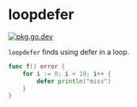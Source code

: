 # loopdefer

[![pkg.go.dev][gopkg-badge]][gopkg]

`loopdefer` finds using defer in a loop.

```go
func f() error {
	for i := 0; i < 10; i++ {
		defer println("miss")
	}
}
```

<!-- links -->
[gopkg]: https://pkg.go.dev/github.com/gostaticanalysis/loopdefer
[gopkg-badge]: https://pkg.go.dev/badge/github.com/gostaticanalysis/loopdefer?status.svg
